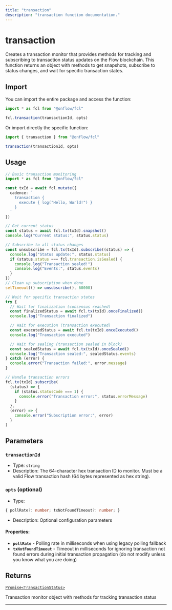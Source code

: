 ```yaml
---
title: "transaction"
description: "transaction function documentation."
---
```


<!-- THIS DOCUMENT IS AUTO-GENERATED FROM [onflow/fcl/../fcl-core/src/transaction/transaction.ts](https://github.com/onflow/fcl-js/tree/master/packages/fcl/../fcl-core/src/transaction/transaction.ts). DO NOT EDIT MANUALLY -->

# transaction

Creates a transaction monitor that provides methods for tracking and subscribing to
transaction status updates on the Flow blockchain. This function returns an object with methods
to get snapshots, subscribe to status changes, and wait for specific transaction states.

## Import

You can import the entire package and access the function:

```typescript
import * as fcl from "@onflow/fcl"

fcl.transaction(transactionId, opts)
```

Or import directly the specific function:

```typescript
import { transaction } from "@onflow/fcl"

transaction(transactionId, opts)
```

## Usage

```typescript
// Basic transaction monitoring
import * as fcl from "@onflow/fcl"

const txId = await fcl.mutate({
  cadence: `
    transaction {
      execute { log("Hello, World!") }
    }
  `
})

// Get current status
const status = await fcl.tx(txId).snapshot()
console.log("Current status:", status.status)

// Subscribe to all status changes
const unsubscribe = fcl.tx(txId).subscribe((status) => {
  console.log("Status update:", status.status)
  if (status.status === fcl.transaction.isSealed) {
    console.log("Transaction sealed!")
    console.log("Events:", status.events)
  }
})
// Clean up subscription when done
setTimeout(() => unsubscribe(), 60000)

// Wait for specific transaction states
try {
  // Wait for finalization (consensus reached)
  const finalizedStatus = await fcl.tx(txId).onceFinalized()
  console.log("Transaction finalized")

  // Wait for execution (transaction executed)
  const executedStatus = await fcl.tx(txId).onceExecuted()
  console.log("Transaction executed")

  // Wait for sealing (transaction sealed in block)
  const sealedStatus = await fcl.tx(txId).onceSealed()
  console.log("Transaction sealed:", sealedStatus.events)
} catch (error) {
  console.error("Transaction failed:", error.message)
}

// Handle transaction errors
fcl.tx(txId).subscribe(
  (status) => {
    if (status.statusCode === 1) {
      console.error("Transaction error:", status.errorMessage)
    }
  },
  (error) => {
    console.error("Subscription error:", error)
  }
)
```

## Parameters

### `transactionId` 


- Type: `string`
- Description: The 64-character hex transaction ID to monitor. Must be a valid
Flow transaction hash (64 bytes represented as hex string).

### `opts` (optional)


- Type: 
```typescript
{ pollRate?: number; txNotFoundTimeout?: number; }
```
- Description: Optional configuration parameters

#### Properties:

- **`pollRate`**  - Polling rate in milliseconds when using legacy polling fallback
- **`txNotFoundTimeout`**  - Timeout in milliseconds for ignoring transaction
not found errors during initial transaction propagation (do not modify unless you know what you are doing)


## Returns

[`Promise<TransactionStatus>`](../types#transactionstatus)


Transaction monitor object with methods for tracking transaction status

---